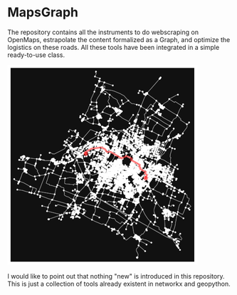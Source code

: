 # MapsGraph
The repository contains all the instruments to do webscraping on OpenMaps, estrapolate the content formalized as a Graph, and optimize the logistics on these roads.
All these tools have been integrated in a simple ready-to-use class.

![alt text](https://github.com/mattianeroni/MapsGraph/blob/main/st.png)

I would like to point out that nothing "new" is introduced in this repository. This is just a collection of tools already existent in networkx and geopython.
